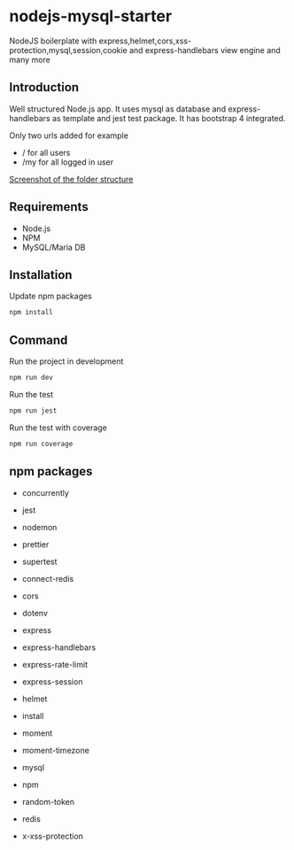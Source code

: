 # nodejs-mysql-starter
NodeJS boilerplate with express,helmet,cors,xss-protection,mysql,session,cookie and express-handlebars view engine and many more

## Introduction

Well structured Node.js app. It uses mysql as database and express-handlebars as template and jest test package. It has bootstrap 4 integrated.

Only two urls added for example
 * / for all users
 * /my for all logged in user

[Screenshot of the folder structure](https://d.pr/i/OPv6pr)

## Requirements
* Node.js
* NPM
* MySQL/Maria DB

## Installation
Update npm packages 
```bash
npm install
```


## Command
Run the project in development
```bash
npm run dev
```

Run the test
```bash
npm run jest
```

Run the test with coverage
```bash
npm run coverage
```


## npm packages
* concurrently
* jest
* nodemon
* prettier
* supertest

* connect-redis
* cors
* dotenv
* express
* express-handlebars
* express-rate-limit
* express-session
* helmet
* install
* moment
* moment-timezone
* mysql
* npm
* random-token
* redis
* x-xss-protection
  